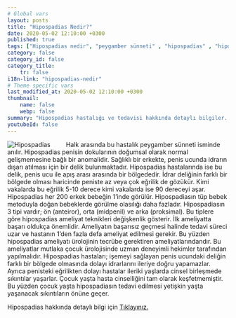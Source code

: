```yaml
---
# Global vars
layout: posts
title: "Hipospadias Nedir?"
date: 2020-05-02 12:10:00 +0300
published: true
tags: ["Hipospadias nedir", "peygamber sünneti" , "hipospadias" , "hipospadiasta eğrilik" , "hipospadias teşhis" , "hipospadias sünnet" , "hipospadias tip" , "hipospadias ameliyatı" , "hipospadias belirti" , "hipospadias tedavi" , "hipospadias çözüm" , "hipospadias sakatı" , "hipospadias sakatı ameliyatı" , "başarısız hipospadias ameliyatı" , "peygamber sünneti ameliyatı" , "peygamber sünneti tedavi" , "ileri hipospadias" ]
category: false
category_id: false
category_title:
    tr: false
i18n-link: "hipospadias-nedir"
# Theme specific vars
last_modified_at: 2020-05-02 12:10:00 +0300
thumbnail:
    name: false
    webp: false
summary: "Hipospadias hastalığı ve tedavisi hakkında detaylı bilgiler... , Hipospadias nedir? ,  Hipospadias sakatı hastalarının tedavisi? , Hipospadias eğriliğinin sebebi, Hipospadias olmadığı halde peniste eğrilik olur mu? , Hipospadis teşhisi nasıl konur? , Hipospadiaslı çocuklar sünnet olmalı mı?, Hipospadias ameliyatı nasıl yapılır?"
youtubeId: false
---
```


![Hipospadias](/assets/img/hipospadiasnedir.jpeg)
&nbsp;&nbsp;&nbsp;&nbsp;&nbsp;&nbsp;&nbsp;&nbsp;Halk arasında bu hastalık peygamber sünneti isminde anılır. Hipospadias penisin dokularının doğumsal olarak normal gelişmemesine bağlı bir anomalidir. Sağlıklı bir erkekte, penis ucunda idrarın dışarı atılması için bir delik bulunmaktadır. Hipospadias hastalarında ise bu delik, penis ucu ile apış arası arasında bir bölgededir. İdrar deliğinin farklı bir bölgede olması haricinde peniste az veya çok eğrilik de gözükür. Kimi vakalarda bu eğrilik 5-10 derece kimi vakalarda ise 90 dereceyi aşar. Hipospadias her 200 erkek bebeğin 1’inde görülür. Hipospadiasın tüp bebek metoduyla doğan bebeklerde görülme olasılığı daha fazladır. Hipospadiasın 3 tipi vardır;  ön (anteiror), orta (midpenil) ve arka (proksimal). Bu tiplere göre hipospadias ameliyat teknikleri değişkenlik gösterir. İlk ameliyatta başarı oldukça önemlidir. Ameliyatın başarısız geçmesi halinde tedavi süreci uzar ve hastanın 1’den fazla defa ameliyat edilmesi gerekir. Bu yüzden hipospadias ameliyatı ürolojinin tecrübe gerektiren ameliyatlarındandır. Bu ameliyatlar mutlaka çocuk ürolojisinde uzman deneyimli hekimler tarafından yapılmalıdır. Hipospadias hastaları; işemeyi sağlayan penis ucundaki deliğin farklı bir bölgede olmasında dolayı idrarlarını ileriye doğru yapamazlar. Ayrıca penisteki eğrilikten dolayı hastalar ileriki yaşlarda cinsel birleşmede sıkıntılar yaşarlar. Çocuk yaşta hasta cinselliğini tam olarak keşfetmemiştir. Bu yüzden çocuk yaşta hipospadiasın tedavi edilmesi yetişkin yaşta yaşanacak sıkıntıların önüne geçer.    

Hipospadias hakkında detaylı bilgi için [Tıklayınız.](https://www.onoluroloji.com/hipospadias)
